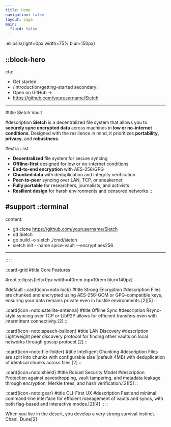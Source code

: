 ```yaml
---
title: Home
navigation: false
layout: page
main:
  fluid: false
---
```



:ellipsis{right=0px width=75% blur=150px}

::block-hero
---
cta:
  - Get started
  - /introduction/getting-started
secondary:
  - Open on GitHub →
  - https://github.com/yourusername/Sietch
---

#title
Sietch Vault

#description
**Sietch** is a decentralized file system that allows you to **securely sync encrypted data** across machines in **low or no-internet conditions**. Designed with the resilience in mind, it prioritizes **portability**, **privacy**, and **robustness**.

#extra
  ::list
  - **Decentralized** file system for secure syncing
  - **Offline-first** designed for low or no-internet conditions
  - **End-to-end encryption** with AES-256/GPG
  - **Chunked data** with deduplication and integrity verification
  - **Peer-to-peer** syncing over LAN, TCP, or sneakernet
  - **Fully portable** for researchers, journalists, and activists
  - **Resilient design** for harsh environments and censored networks
  ::

#support
  ::terminal
  ---
  content:
  - git clone https://github.com/yourusername/Sietch
  - cd Sietch
  - go build -o sietch ./cmd/sietch
  - sietch init --name spice-vault --encrypt aes256
  ---
  ::
::

::card-grid
#title
Core Features

#root
:ellipsis{left=0px width=40rem top=10rem blur=140px}

#default
  ::card{icon=noto:lock}
  #title
  Strong Encryption
  #description
  Files are chunked and encrypted using AES-256-GCM or GPG-compatible keys, ensuring your data remains private even in hostile environments.[2][5]
  ::

  ::card{icon=noto:satellite-antenna}
  #title
  Offline Sync
  #description
  Rsync-style syncing over TCP or LibP2P allows for efficient transfers even with intermittent connectivity.[2]
  ::

  ::card{icon=noto:speech-balloon}
  #title
  LAN Discovery
  #description
  Lightweight peer discovery protocol for finding other vaults on local networks through gossip protocol.[2]
  ::

  ::card{icon=noto:file-folder}
  #title
  Intelligent Chunking
  #description
  Files are split into chunks with configurable size (default 4MB) with deduplication of identical chunks across files.[2]
  ::

  ::card{icon=noto:shield}
  #title
  Robust Security Model
  #description
  Protection against eavesdropping, vault tampering, and metadata leakage through encryption, Merkle trees, and hash verification.[2][5]
  ::

  ::card{icon=noto:gear}
  #title
  CLI-First UX
  #description
  Fast and minimal command-line interface for efficient management of vaults and syncs, with both flag-based and interactive modes.[2][4]
  ::
::

When you live in the desert, you develop a very strong survival instinct. - Chani, Dune[2]

